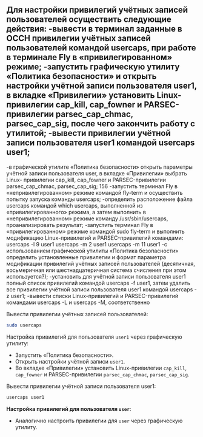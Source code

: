 ## Для настройки привилегий учётных записей пользователей осуществить следующие действия: -вывести в терминал заданные в ОССН привилегии учётных записей пользователей командой usercaps, при работе в терминале Fly в «привилегированном» режиме; -запустить графическую утилиту «Политика безопасности» и открыть настройки учётной записи пользователя user1, в вкладке «Привилегии» установить Linux-привилегии cap_kill, cap_fowner и PARSEC-привилегии parsec_cap_chmac, parsec_cap_sig, после чего закончить работу с утилитой; -вывести привилегии учётной записи пользователя user1 командой usercaps user1;
-в графической утилите «Политика безопасности» открыть параметры
учётной записи пользователя user, в вкладке «Привилегии» выбрать Linux-
привилегии cap_kill,
cap_fowner и PARSEC-привилегии parsec_cap_chmac, parsec_cap_sig;
156
-запустить терминал Fly в «непривилегированном» режиме командой
fly-term и осуществить попытку запуска команды usercaps;
-определить расположение файла usercaps командой which usercaps,
выполненной из «привилегированного» режима, а затем выполнить в
«непривилегированном» режиме команду /usr/sbin/usercaps, проанализировать
результат;
-запустить терминал Fly в «привилегированном» режиме командой sudo
fly-term и выполнить модификацию Linux-привилегий и PARSEC-привилегий
командами:
usercaps -l 9 user1
usercaps -m 2 user1
usercaps -m 11 user1
-с использованием графической утилиты «Политика безопасности»
определить установленные привилегии и формат параметра модификации
привилегий учётных записей пользователей (десятичная, восьмеричная или
шестнадцатеричная система счисления при этом используется?);
-установить для учётной записи пользователя user1 полный список
привилегий командой usercaps -f user1, затем удалить все привилегии учётной
записи пользователя user1 командой usercaps -z user1;
-вывести списки Linux-привилегий и PARSEC-привилегий командами
usercaps -L и usercaps -M, соответственно

Вывести привилегии учётных записей пользователей:

```bash
sudo usercaps
```

Настройка привилегий для пользователя `user1` через графическую утилиту:
- Запустить «Политика безопасности».
- Открыть настройки учётной записи `user1`.
- Во вкладке «Привилегии» установить Linux-привилегии `cap_kill`, `cap_fowner` и PARSEC-привилегии `parsec_cap_chmac`, `parsec_cap_sig`.

Вывести привилегии учётной записи пользователя user1:

```bash
usercaps user1
```

**Настройка привилегий для пользователя `user`**:
   - Аналогично настроить привилегии для `user` через графическую утилиту. 
